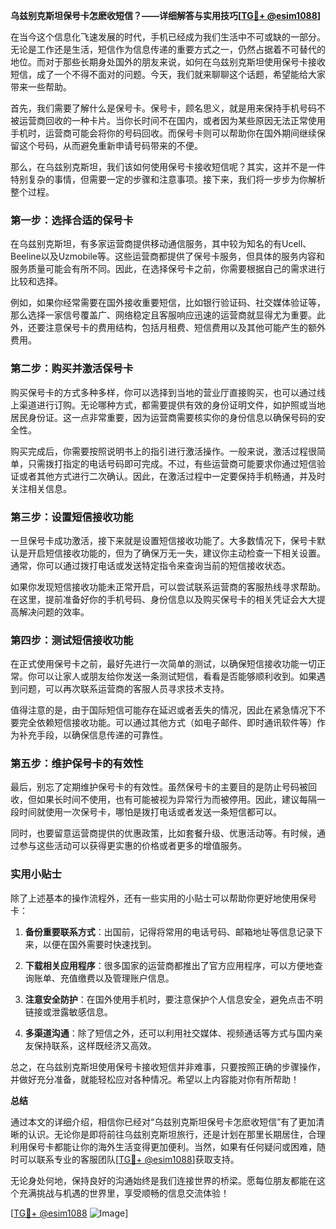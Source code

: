 **乌兹别克斯坦保号卡怎麽收短信？——详细解答与实用技巧[[TG💪+ @esim1088](https://t.me/s/esim1088)]**

在当今这个信息化飞速发展的时代，手机已经成为我们生活中不可或缺的一部分。无论是工作还是生活，短信作为信息传递的重要方式之一，仍然占据着不可替代的地位。而对于那些长期身处国外的朋友来说，如何在乌兹别克斯坦使用保号卡接收短信，成了一个不得不面对的问题。今天，我们就来聊聊这个话题，希望能给大家带来一些帮助。

首先，我们需要了解什么是保号卡。保号卡，顾名思义，就是用来保持手机号码不被运营商回收的一种卡片。当你长时间不在国内，或者因为某些原因无法正常使用手机时，运营商可能会将你的号码回收。而保号卡则可以帮助你在国外期间继续保留这个号码，从而避免重新申请号码带来的不便。

那么，在乌兹别克斯坦，我们该如何使用保号卡接收短信呢？其实，这并不是一件特别复杂的事情，但需要一定的步骤和注意事项。接下来，我们将一步步为你解析整个过程。

### 第一步：选择合适的保号卡

在乌兹别克斯坦，有多家运营商提供移动通信服务，其中较为知名的有Ucell、Beeline以及Uzmobile等。这些运营商都提供了保号卡服务，但具体的服务内容和服务质量可能会有所不同。因此，在选择保号卡之前，你需要根据自己的需求进行比较和选择。

例如，如果你经常需要在国外接收重要短信，比如银行验证码、社交媒体验证等，那么选择一家信号覆盖广、网络稳定且客服响应迅速的运营商就显得尤为重要。此外，还要注意保号卡的费用结构，包括月租费、短信费用以及其他可能产生的额外费用。

### 第二步：购买并激活保号卡

购买保号卡的方式多种多样，你可以选择到当地的营业厅直接购买，也可以通过线上渠道进行订购。无论哪种方式，都需要提供有效的身份证明文件，如护照或当地居民身份证。这一点非常重要，因为运营商需要核实你的身份信息以确保号码的安全性。

购买完成后，你需要按照说明书上的指引进行激活操作。一般来说，激活过程很简单，只需拨打指定的电话号码即可完成。不过，有些运营商可能要求你通过短信验证或者其他方式进行二次确认。因此，在激活过程中一定要保持手机畅通，并及时关注相关信息。

### 第三步：设置短信接收功能

一旦保号卡成功激活，接下来就是设置短信接收功能了。大多数情况下，保号卡默认是开启短信接收功能的，但为了确保万无一失，建议你主动检查一下相关设置。通常，你可以通过拨打电话或发送特定指令来查询当前的短信接收状态。

如果你发现短信接收功能未正常开启，可以尝试联系运营商的客服热线寻求帮助。在这里，提前准备好你的手机号码、身份信息以及购买保号卡的相关凭证会大大提高解决问题的效率。

### 第四步：测试短信接收功能

在正式使用保号卡之前，最好先进行一次简单的测试，以确保短信接收功能一切正常。你可以让家人或朋友给你发送一条测试短信，看看是否能够顺利收到。如果遇到问题，可以再次联系运营商的客服人员寻求技术支持。

值得注意的是，由于国际短信可能存在延迟或者丢失的情况，因此在紧急情况下不要完全依赖短信接收功能。可以通过其他方式（如电子邮件、即时通讯软件等）作为补充手段，以确保信息传递的可靠性。

### 第五步：维护保号卡的有效性

最后，别忘了定期维护保号卡的有效性。虽然保号卡的主要目的是防止号码被回收，但如果长时间不使用，也有可能被视为异常行为而被停用。因此，建议每隔一段时间就使用一次保号卡，哪怕是拨打电话或者发送一条短信都可以。

同时，也要留意运营商提供的优惠政策，比如套餐升级、优惠活动等。有时候，通过参与这些活动可以获得更实惠的价格或者更多的增值服务。

### 实用小贴士

除了上述基本的操作流程外，还有一些实用的小贴士可以帮助你更好地使用保号卡：

1. **备份重要联系方式**：出国前，记得将常用的电话号码、邮箱地址等信息记录下来，以便在国外需要时快速找到。
   
2. **下载相关应用程序**：很多国家的运营商都推出了官方应用程序，可以方便地查询账单、充值缴费以及管理账户信息。

3. **注意安全防护**：在国外使用手机时，要注意保护个人信息安全，避免点击不明链接或泄露敏感信息。

4. **多渠道沟通**：除了短信之外，还可以利用社交媒体、视频通话等方式与国内亲友保持联系，这样既经济又高效。

总之，在乌兹别克斯坦使用保号卡接收短信并非难事，只要按照正确的步骤操作，并做好充分准备，就能轻松应对各种情况。希望以上内容能对你有所帮助！

**总结**

通过本文的详细介绍，相信你已经对“乌兹别克斯坦保号卡怎麽收短信”有了更加清晰的认识。无论你是即将前往乌兹别克斯坦旅行，还是计划在那里长期居住，合理利用保号卡都能让你的海外生活变得更加便利。当然，如果有任何疑问或困难，随时可以联系专业的客服团队[[TG💪+ @esim1088](https://t.me/s/esim1088)]获取支持。

无论身处何地，保持良好的沟通始终是我们连接世界的桥梁。愿每位朋友都能在这个充满挑战与机遇的世界里，享受顺畅的信息交流体验！

[[TG💪+ @esim1088](https://t.me/s/esim1088) ![Image](https://i.postimg.cc/4NQfJmqS/Snipaste-2025-05-13-00-14-12.png)]